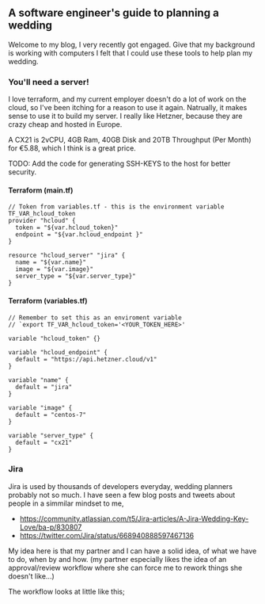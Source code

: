 ## A software engineer's guide to planning a wedding

Welcome to my blog, I very recently got engaged. Give that my background is working with computers I felt that I could use these tools to help plan my wedding. 

### You'll need a server! 

I love terraform, and my current employer doesn't do a lot of work on the cloud, so I've been itching for a reason to use it again. Natrually, it makes sense to use it to build my server. I really like Hetzner, because they are crazy cheap and hosted in Europe.

A CX21 is 2vCPU, 4GB Ram, 40GB Disk and 20TB Throughput (Per Month) for €5.88, which I think is a great price. 

TODO: Add the code for generating SSH-KEYS to the host for better security. 

#### Terraform (main.tf) 
```
// Token from variables.tf - this is the environment variable TF_VAR_hcloud_token
provider "hcloud" {
  token = "${var.hcloud_token}"
  endpoint = "${var.hcloud_endpoint }"
}

resource "hcloud_server" "jira" {
  name = "${var.name}"
  image = "${var.image}"
  server_type = "${var.server_type}"
}
```
#### Terraform (variables.tf)

```
// Remember to set this as an enviroment variable
// `export TF_VAR_hcloud_token='<YOUR_TOKEN_HERE>'

variable "hcloud_token" {}

variable "hcloud_endpoint" {
  default = "https://api.hetzner.cloud/v1"
}

variable "name" {
  default = "jira"
}

variable "image" {
  default = "centos-7"
}

variable "server_type" {
  default = "cx21"
}
```

### Jira

Jira is used by thousands of developers everyday, wedding planners probably not so much. I have seen a few blog posts and tweets about people in a simmilar mindset to me, 

* https://community.atlassian.com/t5/Jira-articles/A-Jira-Wedding-Key-Love/ba-p/830807
* https://twitter.com/Jira/status/668940888597467136

My idea here is that my partner and I can have a solid idea, of what we have to do, when by and how. (my partner especially likes the idea of an approval/review workflow where she can force me to rework things she doesn't like...) 

The workflow looks at little like this;

